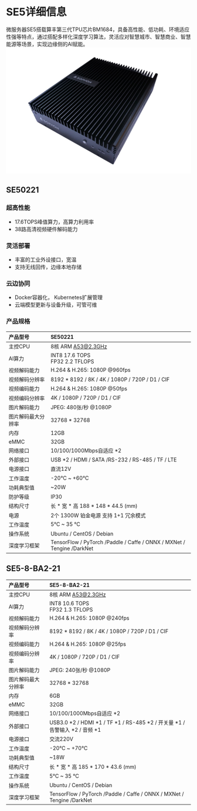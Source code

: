 # SE5详细信息
微服务器SE5搭载算丰第三代TPU芯片BM1684，具备高性能、低功耗、环境适应性强等特点，通过搭配多样化深度学习算法，灵活应对智慧城市、智慧商业、智慧能源等场景，实现边缘侧的AI赋能。
![Alt text](pics/AI计算盒SE5.jpg)
## SE50221
### 超高性能
* 17.6TOPS峰值算力，高算力利用率
* 38路高清视频硬件解码能力
### 灵活部署
* 丰富的工业外设接口，宽温
* 支持无线回传，边缘本地存储
### 云边协同
* Docker容器化， Kubernetes扩展管理
* 云端模型更新与设备升级，可管可维 
### 产品规格
| 产品型号 | SE50221 |
| :---- | :---- |
| 主控CPU | 8核 ARM A53@2.3GHz |
| AI算力 | INT8 17.6 TOPS<br>FP32 2.2 TFLOPS |
| 视频解码能力 | H.264 & H.265: 1080P @960fps |
| 视频解码分辨率 | 8192 * 8192 / 8K / 4K / 1080P / 720P / D1 / CIF |
| 视频编码能力 | H.264 & H.265: 1080P @50fps
| 视频编码分辨率 | 4K / 1080P / 720P / D1 / CIF |
| 图片解码能力 | JPEG: 480张/秒 @1080P |
| 图片解码最大分辨率 | 32768 * 32768 |
| 内存 | 12GB |
| eMMC | 32GB |
| 网络接口 | 10/100/1000Mbps自适应 *2 |
| 外部接口 | USB *2 / HDMI / SATA /RS-232 / RS-485 / TF / LTE|
| 电源接口 | 直流12V |
|工作温度| -20℃ ~ +60℃ |
|功耗典型值 | ~20W |
|防护等级| IP30|
| 结构尺寸 |长 * 宽 * 高 188 * 148 * 44.5 (mm)|
| 电源 | 2个 1300W 铂金电源 支持 1+1 冗余模式 |
| 工作温度 | 5°C ~ 35 °C |
| 操作系统 | Ubuntu / CentOS / Debian |
| 深度学习框架 | TensorFlow / PyTorch /Paddle / Caffe / ONNX / MXNet / Tengine /DarkNet|
## SE5-8-BA2-21
| 产品型号 | SE5-8-BA2-21 |
| :---- | :---- |
| 主控CPU | 8核 ARM A53@2.3GHz |
| AI算力 | INT8 10.6 TOPS<br>FP32 1.3 TFLOPS |
| 视频解码能力 | H.264 & H.265: 1080P @240fps |
| 视频解码分辨率 | 8192 * 8192 / 8K / 4K / 1080P / 720P / D1 / CIF |
| 视频编码能力 | H.264 & H.265: 1080P @25fps
| 视频编码分辨率 | 4K / 1080P / 720P / D1 / CIF |
| 图片解码能力 | JPEG: 240张/秒 @1080P |
| 图片解码最大分辨率 | 32768 * 32768 |
| 内存 | 6GB |
| eMMC | 32GB |
| 网络接口 | 10/100/1000Mbps自适应 *2 |
| 外部接口 | USB3.0 *2 / HDMI *1 / TF *1 / RS-485 *2 / 开关量 *1 / 告警输入 *2 / 音频 *1|
| 电源接口 | 交流220V |
|工作温度| -20℃ ~ +70℃ |
|功耗典型值 | ~18W |
| 结构尺寸 |长 * 宽 * 高 185 * 170 * 43.6 (mm)|
| 工作温度 | 5°C ~ 35 °C |
| 操作系统 | Ubuntu / CentOS / Debian |
| 深度学习框架 | TensorFlow / PyTorch /Paddle / Caffe / ONNX / MXNet / Tengine /DarkNet|